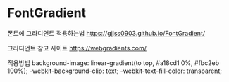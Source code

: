 # FontGradient
폰트에 그라디언트 적용하는법
https://gjjss0903.github.io/FontGradient/

그라디언트 참고 사이트
https://webgradients.com/

적용방법
background-image: linear-gradient(to top, #a18cd1 0%, #fbc2eb 100%);
-webkit-background-clip: text;
-webkit-text-fill-color: transparent;
